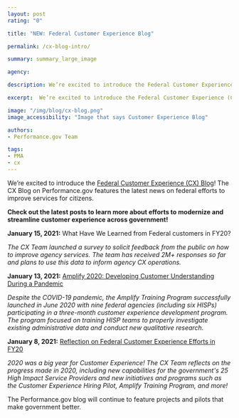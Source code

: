 ```yaml
---
layout: post
rating: "0"

title: "NEW: Federal Customer Experience Blog"

permalink: /cx-blog-intro/

summary: summary_large_image

agency:

description: We’re excited to introduce the Federal Customer Experience (CX) Blog! The CX Blog on Performance.gov features the latest news on federal efforts to improve services for citizens. 

excerpt:  We’re excited to introduce the Federal Customer Experience (CX) Blog! The CX Blog on Performance.gov features the latest news on federal efforts to improve services for citizens. 

image: "/img/blog/cx-blog.png"
image_accessibility: "Image that says Customer Experience Blog"

authors:
- Performance.gov Team

tags:
- PMA
- cx
---
```


We’re excited to introduce the [Federal Customer Experience (CX) Blog](https://www.performance.gov/cx/blog/)! The CX Blog on Performance.gov features the latest news on federal efforts to improve services for citizens. 

**Check out the latest posts to learn more about efforts to modernize and streamline customer experience across government!**

**January 15, 2021:** What Have We Learned from Federal customers in FY20? 

*The CX Team launched a survey to solicit feedback from the public on how to improve agency services. The team has received 2M+ responses so far and plans to use this data to inform agency CX operations.*

**January 13, 2021:** [Amplify 2020: Developing Customer Understanding During a Pandemic](https://www.performance.gov/cx/blog/amplify-program/)

*Despite the COVID-19 pandemic, the Amplify Training Program successfully launched in June 2020 with nine federal agencies (including six HISPs) participating in a three-month customer experience development program. The program focused on training HISP teams to properly investigate existing administrative data and conduct new qualitative research.* 

**January 8, 2021:** [Reflection on Federal Customer Experience Efforts in FY20](https://www.performance.gov/cx/blog/reflection-on-federal-customer-experience-efforts-in-2020/) 

*2020 was a big year for Customer Experience! The CX Team reflects on the progress made in 2020, including new capabilities for the government's 25 High Impact Service Providers and new initiatives and programs such as the Customer Experience Hiring Pilot, Amplify Training Program, and more!* 

The Performance.gov blog will continue to feature projects and pilots that make government better. 
